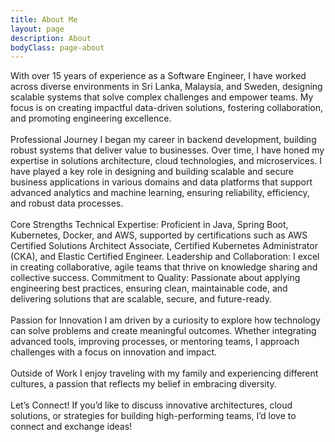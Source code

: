 ```yaml
---
title: About Me
layout: page
description: About
bodyClass: page-about
---
```



<!--#![Accounting Services](/images/thom-holmes-Lrfw0U_o9I0-unsplash.jpg)-->

With over 15 years of experience as a Software Engineer, I have worked across diverse environments in Sri Lanka, Malaysia, and Sweden, designing scalable systems that solve complex challenges and empower teams. My focus is on creating impactful data-driven solutions, fostering collaboration, and promoting engineering excellence.
<br>
<br>
Professional Journey 
I began my career in backend development, building robust systems that deliver value to businesses. Over time, I have honed my expertise in solutions architecture, cloud technologies, and microservices. I have played a key role in designing and building scalable and secure business applications in various domains and data platforms that support advanced analytics and machine learning, ensuring reliability, efficiency, and robust data processes.
<br>
<br>
Core Strengths
Technical Expertise: Proficient in Java, Spring Boot, Kubernetes, Docker, and AWS, supported by 
certifications such as AWS Certified Solutions Architect Associate, Certified Kubernetes Administrator (CKA), and Elastic Certified Engineer.
Leadership and Collaboration: I excel in creating collaborative, agile teams that thrive on knowledge sharing and collective success.
Commitment to Quality: Passionate about applying engineering best practices, ensuring clean, maintainable code, and delivering solutions that are scalable, secure, and future-ready.
<br>
<br>
Passion for Innovation 
I am driven by a curiosity to explore how technology can solve problems and create meaningful outcomes. Whether integrating advanced tools, improving processes, or mentoring teams, I approach challenges with a focus on innovation and impact.
<br>
<br>
Outside of Work 
I enjoy traveling with my family and experiencing different cultures, a passion that reflects my belief in embracing diversity.
<br>
<br>
Let’s Connect! 
If you’d like to discuss innovative architectures, cloud solutions, or strategies for building high-performing teams, I’d love to connect and exchange ideas!
